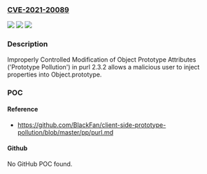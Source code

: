 ### [CVE-2021-20089](https://cve.mitre.org/cgi-bin/cvename.cgi?name=CVE-2021-20089)
![](https://img.shields.io/static/v1?label=Product&message=purl&color=blue)
![](https://img.shields.io/static/v1?label=Version&message=n%2Fa&color=blue)
![](https://img.shields.io/static/v1?label=Vulnerability&message=Prototype%20Pollution&color=brighgreen)

### Description

Improperly Controlled Modification of Object Prototype Attributes ('Prototype Pollution') in purl 2.3.2 allows a malicious user to inject properties into Object.prototype.

### POC

#### Reference
- https://github.com/BlackFan/client-side-prototype-pollution/blob/master/pp/purl.md

#### Github
No GitHub POC found.

